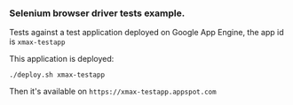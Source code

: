 ### Selenium browser driver tests example.

Tests against a test application deployed on Google App Engine,
the app id is `xmax-testapp`

This application is deployed: 

```
./deploy.sh xmax-testapp
```

Then it's available on `https://xmax-testapp.appspot.com`